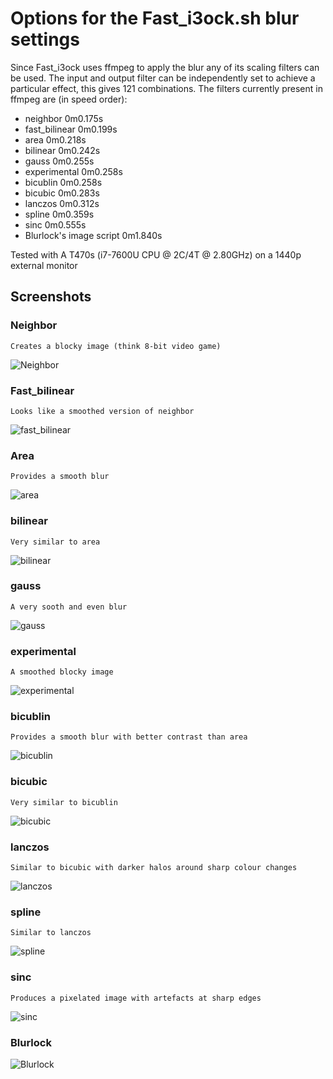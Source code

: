 # Options for the Fast_i3ock.sh blur settings

Since Fast_i3ock uses ffmpeg to apply the blur any of its scaling filters can be used.
The input and output filter can be independently set to achieve a particular effect, this gives 121 combinations.
The filters currently present in ffmpeg are (in speed order):

- neighbor 0m0.175s
- fast_bilinear 0m0.199s
- area 0m0.218s
- bilinear 0m0.242s
- gauss 0m0.255s
- experimental 0m0.258s
- bicublin 0m0.258s
- bicubic 0m0.283s
- lanczos 0m0.312s
- spline 0m0.359s
- sinc 0m0.555s
- Blurlock's image script 0m1.840s

Tested with A T470s (i7-7600U CPU @ 2C/4T @ 2.80GHz) on a 1440p external monitor

## Screenshots
### Neighbor
    Creates a blocky image (think 8-bit video game)
![Neighbor](neighbor.png)

### Fast_bilinear
    Looks like a smoothed version of neighbor
![fast_bilinear](fast_bilinear.png)

### Area
    Provides a smooth blur
![area](area.png)

### bilinear
    Very similar to area
![bilinear](bilinear.png)

### gauss
    A very sooth and even blur
![gauss](gauss.png)

### experimental
    A smoothed blocky image
![experimental](experimental.png)

### bicublin
    Provides a smooth blur with better contrast than area
![bicublin](bicublin.png)

### bicubic
    Very similar to bicublin
![bicubic](bicubic.png)

### lanczos
    Similar to bicubic with darker halos around sharp colour changes
![lanczos](lanczos.png)

### spline
    Similar to lanczos
![spline](spline.png)

### sinc
    Produces a pixelated image with artefacts at sharp edges
![sinc](sinc.png)

### Blurlock
![Blurlock](blurlock.png)
